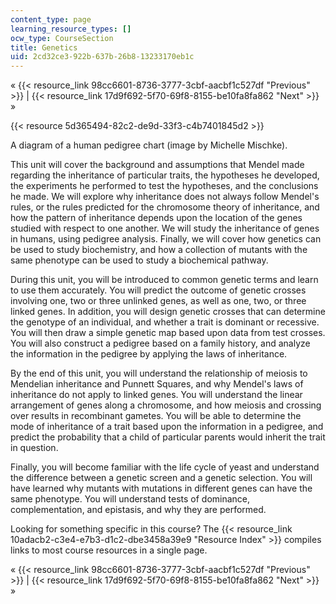 ```yaml
---
content_type: page
learning_resource_types: []
ocw_type: CourseSection
title: Genetics
uid: 2cd32ce3-922b-637b-26b8-13233170eb1c
---
```


« {{< resource_link 98cc6601-8736-3777-3cbf-aacbf1c527df "Previous" >}} | {{< resource_link 17d9f692-5f70-69f8-8155-be10fa8fa862 "Next" >}} »

{{< resource 5d365494-82c2-de9d-33f3-c4b7401845d2 >}}

A diagram of a human pedigree chart (image by Michelle Mischke).

This unit will cover the background and assumptions that Mendel made regarding the inheritance of particular traits, the hypotheses he developed, the experiments he performed to test the hypotheses, and the conclusions he made. We will explore why inheritance does not always follow Mendel's rules, or the rules predicted for the chromosome theory of inheritance, and how the pattern of inheritance depends upon the location of the genes studied with respect to one another. We will study the inheritance of genes in humans, using pedigree analysis. Finally, we will cover how genetics can be used to study biochemistry, and how a collection of mutants with the same phenotype can be used to study a biochemical pathway.

During this unit, you will be introduced to common genetic terms and learn to use them accurately. You will predict the outcome of genetic crosses involving one, two or three unlinked genes, as well as one, two, or three linked genes. In addition, you will design genetic crosses that can determine the genotype of an individual, and whether a trait is dominant or recessive. You will then draw a simple genetic map based upon data from test crosses. You will also construct a pedigree based on a family history, and analyze the information in the pedigree by applying the laws of inheritance.

By the end of this unit, you will understand the relationship of meiosis to Mendelian inheritance and Punnett Squares, and why Mendel's laws of inheritance do not apply to linked genes. You will understand the linear arrangement of genes along a chromosome, and how meiosis and crossing over results in recombinant gametes. You will be able to determine the mode of inheritance of a trait based upon the information in a pedigree, and predict the probability that a child of particular parents would inherit the trait in question.

Finally, you will become familiar with the life cycle of yeast and understand the difference between a genetic screen and a genetic selection. You will have learned why mutants with mutations in different genes can have the same phenotype. You will understand tests of dominance, complementation, and epistasis, and why they are performed.

Looking for something specific in this course? The {{< resource_link 10adacb2-c3e4-e7b3-d1c2-dbe3458a39e9 "Resource Index" >}} compiles links to most course resources in a single page.

« {{< resource_link 98cc6601-8736-3777-3cbf-aacbf1c527df "Previous" >}} | {{< resource_link 17d9f692-5f70-69f8-8155-be10fa8fa862 "Next" >}} »